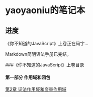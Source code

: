 # yaoyaoniu的笔记本

## 进度

《你不知道的JavaScript》上卷正在码字...

Markdown简明语法手册已完结。

###《你不知道的JavaScript》上卷目录

#### 第一部分 作用域和闭包

[第2章 词法作用域和变量作用域]()



